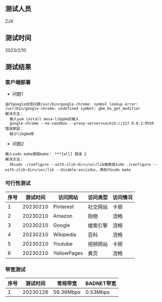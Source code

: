## 测试人员

ZJX

## 测试时间

2023/2/10

## 测试结果

### 客户端部署

- 问题1

```
运行google出现问题/usr/bin/google-chrome: symbol lookup error: /usr/bin/google-chrome: undefined symbol: gbm_bo_get_modifier
解决方法：
  输入yum install mesa-libgbm后输入
  google-chrome --no-sandbox --proxy-server=socks5://127.0.0.1:9550
错误原因：
  缺少libgbm库
  ```

- 问题2

```
输入sudo make报错make： ***[all] 错误 2
解决方法：
  将sudo ./configure --with-zlib-dir=/usr/lib替换成sudo ./configure --with-zlib-dir=/usr/lib --disable-asciidoc，再执行sudo make
  ```

### 可行性测试

| 序号 | 测试时间 | 访问网站    | 访问类型 | 访问情况   |
| ---- | -------- | ----------- | -------- | ---------- |
| 1    | 20230210 | Pinterest     | 社交网站     | 卡顿     |
| 2    | 20230210 | Amazon      | 购物     | 流畅     |
| 3    | 20230210 | Google      | 搜索引擎 | 流畅       |
| 4    | 20230210 | Wikipedia         | 百科 | 流畅     |
| 5    | 20230210 | Youtube     | 视频网站 | 卡顿 |
| 6    | 20230210| YellowPages | 黄页     | 流畅       |

### 带宽测试

| 序号 | 测试时间 | 常规带宽 | BADNET带宽 |
| ---- | -------- | -------- | ---------- |
| 1    | 20230126 | 56.36Mbps   | 0.53Mbps    |


